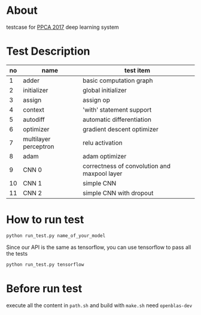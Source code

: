 # About
testcase for [PPCA 2017](https://acm.sjtu.edu.cn/wiki/PPCA_2017#.E6.9C.BA.E5.99.A8.E5.AD.A6.E4.B9.A0.E7.B3.BB.E7.BB.9F) deep learning system

# Test Description
| no |    name     | test item |
|----| ----------- | --- |
| 1  | adder       | basic computation graph |
| 2  | initializer | global initializer |
| 3  | assign      | assign op |
| 4  | context     | 'with' statement support |
| 5  | autodiff    | automatic differentiation |
| 6  | optimizer   | gradient descent optimizer |
| 7  | multilayer perceptron | relu activation |
| 8  | adam        | adam optimizer |
| 9  | CNN 0       | correctness of convolution and maxpool layer |
| 10 | CNN 1       | simple CNN |
| 11 | CNN 2       | simple CNN with dropout |

# How to run test
```bash
python run_test.py name_of_your_model
```

Since our API is the same as tensorflow, you can use tensorflow to pass all the tests
```bash
python run_test.py tensorflow
```

# Before run test

execute all the content in `path.sh` and build with `make.sh`
need `openblas-dev`

